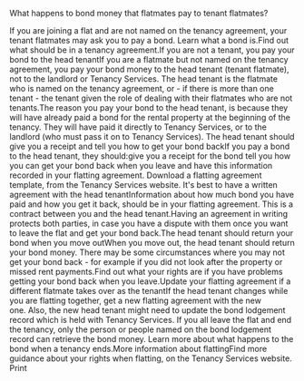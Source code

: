What happens to bond money that flatmates pay to tenant flatmates?  

If you are joining a flat and are not named on the tenancy agreement, your tenant flatmates may ask you to pay a bond. Learn what a bond is.Find out what should be in a tenancy agreement.If you are not a tenant, you pay your bond to the head tenantIf you are a flatmate but not named on the tenancy agreement, you pay your bond money to the head tenant (tenant flatmate), not to the landlord or Tenancy Services. The head tenant is the flatmate who is named on the tenancy agreement, or - if there is more than one tenant - the tenant given the role of dealing with their flatmates who are not tenants.The reason you pay your bond to the head tenant, is because they will have already paid a bond for the rental property at the beginning of the tenancy. They will have paid it directly to Tenancy Services, or to the landlord (who must pass it on to Tenancy Services). The head tenant should give you a receipt and tell you how to get your bond backIf you pay a bond to the head tenant, they should:give you a receipt for the bond
tell you how you can get your bond back when you leave and
have this information recorded in your flatting agreement.
Download a flatting agreement template, from the Tenancy Services website. It's best to have a written agreement with the head tenantInformation about how much bond you have paid and how you get it back, should be in your flatting agreement. This is a contract between you and the head tenant.Having an agreement in writing protects both parties, in case you have a dispute with them once you want to leave the flat and get your bond back.The head tenant should return your bond when you move outWhen you move out, the head tenant should return your bond money. There may be some circumstances where you may not get your bond back - for example if you did not look after the property or missed rent payments.Find out what your rights are if you have problems getting your bond back when you leave.Update your flatting agreement if a different flatmate takes over as the tenantIf the head tenant changes while you are flatting together, get a new flatting agreement with the new one. Also, the new head tenant might need to update the bond lodgement record which is held with Tenancy Services. If you all leave the flat and end the tenancy, only the person or people named on the bond lodgement record can retrieve the bond money. Learn more about what happens to the bond when a tenancy ends.More information about flattingFind more guidance about your rights when flatting, on the Tenancy Services website.   Print 